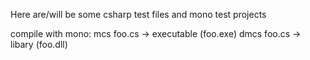 Here are/will be some csharp test files and mono test projects

compile with mono:
mcs foo.cs -> executable (foo.exe)
dmcs foo.cs -> libary (foo.dll)


